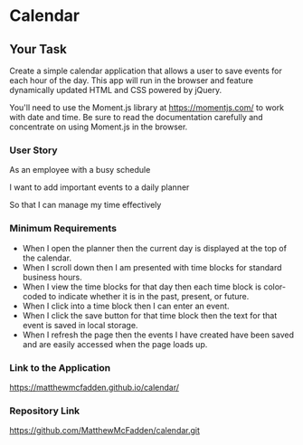 # Calendar

## Your Task
Create a simple calendar application that allows a user to save events for each hour of the day. This app will run in the browser and feature dynamically updated HTML and CSS powered by jQuery.

You'll need to use the Moment.js library at https://momentjs.com/ to work with date and time. Be sure to read the documentation carefully and concentrate on using Moment.js in the browser.

### User Story
As an employee with a busy schedule

I want to add important events to a daily planner

So that I can manage my time effectively

### Minimum Requirements
* When I open the planner then the current day is displayed at the top of the calendar.
* When I scroll down then I am presented with time blocks for standard business hours.
* When I view the time blocks for that day then each time block is color-coded to indicate whether it is in the past, present, or future.
* When I click into a time block then I can enter an event.
* When I click the save button for that time block then the text for that event is saved in local storage.
* When I refresh the page then the events I have created have been saved and are easily accessed when the page loads up.

### Link to the Application
https://matthewmcfadden.github.io/calendar/

### Repository Link
https://github.com/MatthewMcFadden/calendar.git